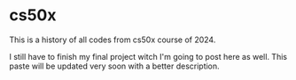 # cs50x
This is a history of all codes from cs50x course of 2024.

I still have to finish my final project witch I'm going to post here as well.
This paste will be updated very soon with a better description.
